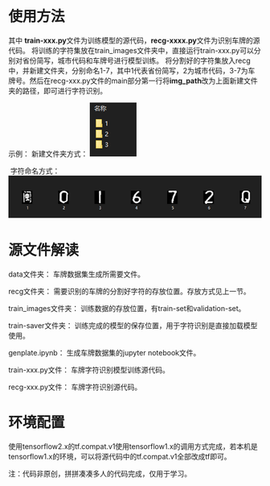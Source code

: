 # 使用方法

其中 **train-xxx.py**文件为训练模型的源代码，**recg-xxxx.py**文件为识别车牌的源代码。
	将训练的字符集放在train_images文件夹中，直接运行train-xxx.py可以分别对省份简写，城市代码和车牌号进行模型训练。
	将分割好的字符集放入recg中，并新建文件夹，分别命名1-7，其中1代表省份简写，2为城市代码，3-7为车牌号。然后在recg-xxx.py文件的main部分第一行将**img_path**改为上面新建文件夹的路径，即可进行字符识别。

示例：
	新建文件夹方式：
![image-20200627205725177](https://raw.githubusercontent.com/BroseaFu/license_plate_recg/master/image-1.png)

​	字符命名方式：
![image-20200627205755682](https://raw.githubusercontent.com/BroseaFu/license_plate_recg/master/image-2.png)

# 源文件解读

data文件夹：
	车牌数据集生成所需要文件。

recg文件夹：
	需要识别的车牌的分割好字符的存放位置。存放方式见上一节。

train_images文件夹：
	训练数据的存放位置，有train-set和validation-set。

train-saver文件夹：
	训练完成的模型的保存位置，用于字符识别是直接加载模型使用。

genplate.ipynb：
	生成车牌数据集的jupyter notebook文件。

train-xxx.py文件：
	车牌字符识别模型训练源代码。

recg-xxx.py文件：
	车牌字符识别源代码。

# 环境配置

使用tensorflow2.x的tf.compat.v1使用tensorflow1.x的调用方式完成，若本机是tensorflow1.x的环境，可以将源代码中的tf.compat.v1全部改成tf即可。



注：代码非原创，拼拼凑凑多人的代码完成，仅用于学习。
